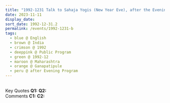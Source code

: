 ```yaml
---
title: "1992-1231 Talk to Sahaja Yogis (New Year Eve), after the Evening Program, Kalwa, Thane, Maharashtra, India"
date: 2023-11-11
display_date: 
sort_date: 1992-12-31.2
permalink: /events/1992-1231-b
tags:
  - blue @ English
  - brown @ India
  - crimson @ 1992
  - deeppink @ Public Program
  - green @ 1992-12
  - maroon @ Maharashtra
  - orange @ Ganapatipule
  - peru @ after Evening Program
---
```


<br>

<wave-list>
  <list-title color="DarkSeaGreen" width="55">Key Quotes</list-title>
  <list-item color="BlanchedAlmond" width="280"><b>Q1:</b> <i></i></list-item>
  <list-item color="Lavender" width="280"><b>Q2:</b> <i></i></list-item>
</wave-list>

<br>

<wave-list>
  <list-title color="DarkSeaGreen" width="55">Comments</list-title>
  <list-item color="BlanchedAlmond" width="280"><b>C1:</b> <i></i></list-item>
  <list-item color="Lavender" width="280"><b>C2:</b> <i></i></list-item>
</wave-list>